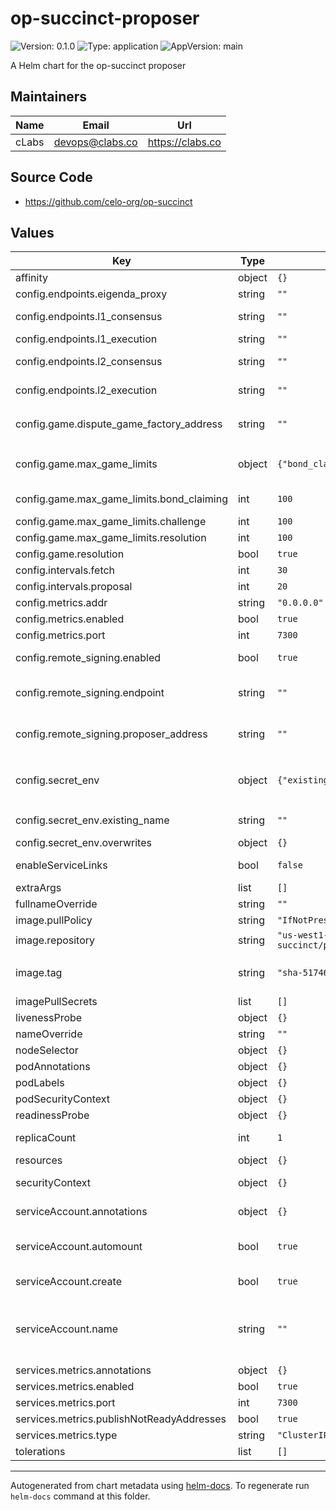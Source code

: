 # op-succinct-proposer

![Version: 0.1.0](https://img.shields.io/badge/Version-0.1.0-informational?style=flat-square) ![Type: application](https://img.shields.io/badge/Type-application-informational?style=flat-square) ![AppVersion: main](https://img.shields.io/badge/AppVersion-main-informational?style=flat-square)

A Helm chart for the op-succinct proposer

## Maintainers

| Name | Email | Url |
| ---- | ------ | --- |
| cLabs | <devops@clabs.co> | <https://clabs.co> |

## Source Code

* <https://github.com/celo-org/op-succinct>

## Values

| Key | Type | Default | Description |
|-----|------|---------|-------------|
| affinity | object | `{}` | Kubernetes pod affinity |
| config.endpoints.eigenda_proxy | string | `""` | URL of the EigenDA proxy |
| config.endpoints.l1_consensus | string | `""` | URL of the L1 consensus (beacon) client |
| config.endpoints.l1_execution | string | `""` | URL of the L1 execution client |
| config.endpoints.l2_consensus | string | `""` | URL of the L2 consensus (op-node) client |
| config.endpoints.l2_execution | string | `""` | URL of the L2 execution (op-geth) client |
| config.game.dispute_game_factory_address | string | `""` | Address of the active L1 `DisputeGameFactoryProxy` address |
| config.game.max_game_limits | object | `{"bond_claiming":100,"challenge":100,"resolution":100}` | maximum size of the queue that processes games for different operations |
| config.game.max_game_limits.bond_claiming | int | `100` | queue size to reclaim bonds from games |
| config.game.max_game_limits.challenge | int | `100` | queue size to challenge games |
| config.game.max_game_limits.resolution | int | `100` | queue size to resolve games |
| config.game.resolution | bool | `true` | enable game-resolution |
| config.intervals.fetch | int | `30` |  |
| config.intervals.proposal | int | `20` |  |
| config.metrics.addr | string | `"0.0.0.0"` |  |
| config.metrics.enabled | bool | `true` |  |
| config.metrics.port | int | `7300` |  |
| config.remote_signing.enabled | bool | `true` | of reading the "PRIVATE_KEY" env-var and signing locally. |
| config.remote_signing.endpoint | string | `""` | Note that this currently only works, when TLS is disabled in the signer-service |
| config.remote_signing.proposer_address | string | `""` | Address of the proposer, will get used as the 'from' address in `eth_signTransaction` call |
| config.secret_env | object | `{"existing_name":"","overwrites":{}}` | the `PRIVATE_KEY` is only required when `config.remote_signing.enabled` is `false`. |
| config.secret_env.existing_name | string | `""` | Use an existing kubernetes secret by it's secret name |
| config.secret_env.overwrites | object | `{}` | into the executor. |
| enableServiceLinks | bool | `false` | Kubernetes enableServiceLinks |
| extraArgs | list | `[]` |  |
| fullnameOverride | string | `""` | Chart full name override |
| image.pullPolicy | string | `"IfNotPresent"` | Image pullpolicy |
| image.repository | string | `"us-west1-docker.pkg.dev/devopsre/op-succinct/proposer"` | Image repository |
| image.tag | string | `"sha-517461b"` | Image tag Overrides the image tag whose default is the chart appVersion. |
| imagePullSecrets | list | `[]` | Image pull secrets |
| livenessProbe | object | `{}` | Liveness probe configuration |
| nameOverride | string | `""` | Chart name override |
| nodeSelector | object | `{}` | Kubernetes node selector |
| podAnnotations | object | `{}` | Custom pod annotations |
| podLabels | object | `{}` | Custom pod labels |
| podSecurityContext | object | `{}` | Custom pod security context |
| readinessProbe | object | `{}` | Readiness probe configuration |
| replicaCount | int | `1` | Number of deployment replicas |
| resources | object | `{}` | Container resources |
| securityContext | object | `{}` | Custom container security context |
| serviceAccount.annotations | object | `{}` | Annotations to add to the service account |
| serviceAccount.automount | bool | `true` | Automatically mount a ServiceAccount's API credentials? |
| serviceAccount.create | bool | `true` | Specifies whether a service account should be created |
| serviceAccount.name | string | `""` | The name of the service account to use. If not set and create is true, a name is generated using the fullname template |
| services.metrics.annotations | object | `{}` |  |
| services.metrics.enabled | bool | `true` |  |
| services.metrics.port | int | `7300` |  |
| services.metrics.publishNotReadyAddresses | bool | `true` |  |
| services.metrics.type | string | `"ClusterIP"` |  |
| tolerations | list | `[]` | Kubernetes tolerations |

----------------------------------------------
Autogenerated from chart metadata using [helm-docs](https://github.com/norwoodj/helm-docs). To regenerate run `helm-docs` command at this folder.
